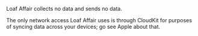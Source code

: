 Loaf Affair collects no data and sends no data.

The only network access Loaf Affair uses is through CloudKit for purposes of syncing data across your devices; go see Apple about that.
